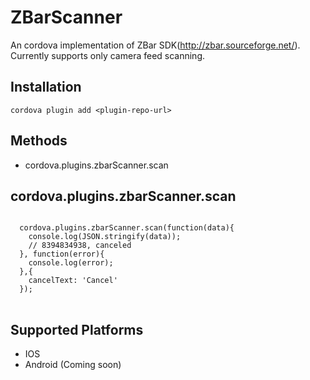 ZBarScanner
====================

An cordova implementation of ZBar SDK(http://zbar.sourceforge.net/). Currently supports only camera feed scanning.

Installation
------------

```
cordova plugin add <plugin-repo-url>
```


Methods
-------
- cordova.plugins.zbarScanner.scan


cordova.plugins.zbarScanner.scan
-------------------------------------------

<pre>
<code>
  cordova.plugins.zbarScanner.scan(function(data){
    console.log(JSON.stringify(data));
    // 8394834938, canceled
  }, function(error){
    console.log(error);
  },{
    cancelText: 'Cancel'
  });
</code>
</pre>

Supported Platforms
-------------------

- IOS
- Android (Coming soon)
